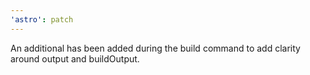```yaml
---
'astro': patch
---
```


An additional has been added during the build command to add clarity around output and buildOutput.
